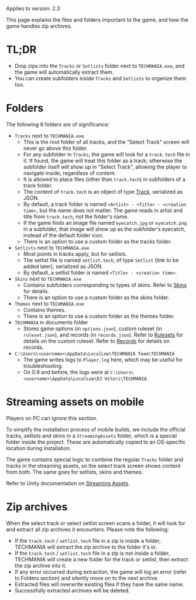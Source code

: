 Applies to version: 2.3

This page explains the files and folders important to the game, and how the game handles zip archives.

# TL;DR

* Drop zips into the `Tracks` or `Setlists` folder next to `TECHMANIA.exe`, and the game will automatically extract them.
* You can create subfolders inside `Tracks` and `Setlists` to organize them too.

# Folders

The following 6 folders are of significance:
* `Tracks` next to `TECHMANIA.exe`
  * This is the root folder of all tracks, and the "Select Track" screen will never go above this folder.
  * For any subfolder in `Tracks`, the game will look for a `track.tech` file in it. If found, the game will treat this folder as a track; otherwise the subfolder itself will show up in "Select Track", allowing the player to navigate inside, regardless of content.
  * It is allowed to place files (other than `track.tech`) in subfolders of a track folder.
  * The content of `track.tech` is an object of type [Track](https://github.com/techmania-team/techmania/blob/master/TECHMANIA/Assets/Scripts/Serializable/Track.cs), serialized as JSON.
  * By default, a track folder is named `<Artist> - <Title> - <creation time>`, but the name does not matter. The game reads in artist and title from `track.tech`, not the folder's name.
  * If the game finds an image file named `eyecatch.jpg` or `eyecatch.png` in a subfolder, that image will show up as the subfolder's eyecatch, instead of the default folder icon.
  * There is an option to use a custom folder as the tracks folder.
* `Setlists` next to `TECHMANIA.exe`
  * Most points in tracks apply, but for setlists.
  * The setlist file is named `setlist.tech`, of type `Setlist` (link to be added later), serialized as JSON.
  * By default, a setlist folder is named `<Title> - <creation time>`.
* `Skins` next to `TECHMANIA.exe`
  * Contains subfolders corresponding to types of skins. Refer to [Skins](Skins.md) for details.
  * There is an option to use a custom folder as the skins folder.
* `Themes` next to `TECHMANIA.exe`
  * Contains themes.
  * There is an option to use a custom folder as the themes folder.
* `TECHMANIA` in documents folder
  * Stores game options (in `options.json`), custom ruleset (in `ruleset.json`), and records (in `records.json`). Refer to [Rulesets](Rulesets.md) for details on the custom ruleset. Refer to [Records](Records.md) for details on records.
* `C:\Users\<username>\AppData\LocalLow\TECHMANIA Team\TECHMANIA`
  * The game writes logs to `Player.log` here, which may be useful for troubleshooting.
  * On 0.9 and before, the logs were at `C:\Users\<username>\AppData\LocalLow\DJ Hitori\TECHMANIA`.

# Streaming assets on mobile

Players on PC can ignore this section.

To simplify the installation process of mobile builds, we include the official tracks, setlists and skins in a `StreamingAssets` folder, which is a special folder inside the project. These are automatically copied to an OS-specific location during installation.

The game contains special logic to combine the regular `Tracks` folder and tracks in the streaming assets, so the select track screen shows content from both. The same goes for setlists, skins and themes.

Refer to Unity documentation on [Streaming Assets](https://docs.unity3d.com/Manual/StreamingAssets.html).

# Zip archives

When the select track or select setlist screen scans a folder, it will look for and extract all zip archives it encounters. Please note the following:

* If the `track.tech` / `setlist.tech` file in a zip is inside a folder, TECHMANIA will extract the zip archive to the folder it's in.
* If the `track.tech` / `setlist.tech` file in a zip is not inside a folder, TECHMANIA will create a new folder for the track or setlist, then extract the zip archive into it.
* If any error occurred during extraction, the game will log an error (refer to Folders section) and silently move on to the next archive.
* Extracted files will overwrite existing files if they have the same name.
* Successfully extracted archives will be deleted.
